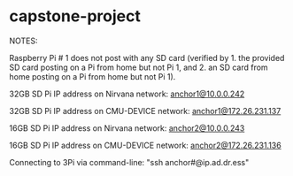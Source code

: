 # capstone-project
NOTES:

Raspberry Pi # 1 does not post with any SD card (verified by 1. the provided SD card posting on a Pi from home but not Pi 1, and 2. an SD card from home posting on a Pi from home but not Pi 1).

32GB SD Pi IP address on Nirvana network: anchor1@10.0.0.242

32GB SD Pi IP address on CMU-DEVICE network: anchor1@172.26.231.137           

16GB SD Pi IP address on Nirvana network: anchor2@10.0.0.243

16GB SD Pi IP address on CMU-DEVICE network: anchor2@172.26.231.136


Connecting to 3Pi via command-line: "ssh anchor#@ip.ad.dr.ess"
